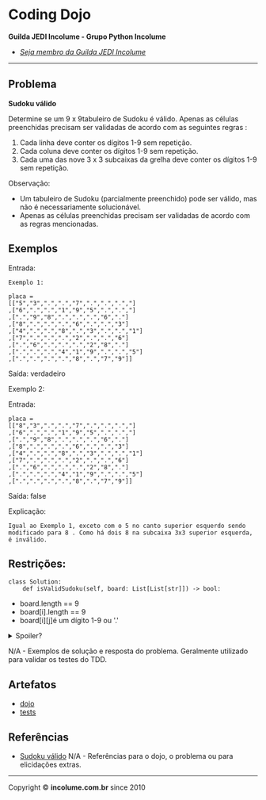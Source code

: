 # Coding Dojo

**Guilda JEDI Incolume - Grupo Python Incolume**

- _[Seja membro da Guilda JEDI Incolume](https://discord.gg/eBNamXVtBW)_

---

## Problema

**Sudoku válido**

Determine se um  9 x 9tabuleiro de Sudoku é válido. Apenas as células preenchidas precisam ser validadas  de acordo com as seguintes regras :

1. Cada linha deve conter os dígitos  1-9 sem repetição.
1. Cada coluna deve conter os dígitos  1-9 sem repetição.
1. Cada uma das nove  3 x 3 subcaixas da grelha deve conter os dígitos  1-9 sem repetição.


Observação:

- Um tabuleiro de Sudoku (parcialmente preenchido) pode ser válido, mas não é necessariamente solucionável.
- Apenas as células preenchidas precisam ser validadas de acordo com as regras mencionadas.


## Exemplos

Entrada: 
```
Exemplo 1:

placa =
[["5","3",".",".","7",".",".",".","]
,["6",".",".","1","9","5",".",".","]
,[".","9","8",".",".",".","6","."]
,["8",".",".",".","6",".",".","3"]
,["4",".",".","8",".","3",".",".","1"]
,["7",".",".",".","2",".",".","6"]
,[".","6",".",".",".","2","8","."]
,[".",".",".","4","1","9",".",".","5"]
,[".",".",".",".","8",".","7","9"]]
```
Saída: verdadeiro

Exemplo 2:

Entrada: 
```
placa =
[["8","3",".",".","7",".",".",".","]
,["6",".",".","1","9","5",".",".","]
,[".","9","8",".",".",".","6","."]
,["8",".",".",".","6",".",".","3"]
,["4",".",".","8",".","3",".",".","1"]
,["7",".",".",".","2",".",".","6"]
,[".","6",".",".",".","2","8","."]
,[".",".",".","4","1","9",".",".","5"]
,[".",".",".",".","8",".","7","9"]]
```
Saída: false

 Explicação: 

    Igual ao Exemplo 1, exceto com o 5 no canto superior esquerdo sendo modificado para 8 . Como há dois 8 na subcaixa 3x3 superior esquerda, é inválido.
 

Restrições:
-      
    class Solution:
        def isValidSudoku(self, board: List[List[str]]) -> bool:

- board.length == 9
- board[i].length == 9
- board[i][j]é um dígito 1-9 ou '.'


<details> 
  <summary>Spoiler?</summary> 
   Considerar em caso de fatoração:

    > modo pythônico
    > sem condicionais 
    > estruturas performáticas
    > redução de complexidade ciclomática 
    > análise assintótica de algoritmos (big O)

</details>

N/A - Exemplos de solução e resposta do problema. Geralmente utilizado para validar os testes do TDD.

## Artefatos

- [dojo](__init__.py)
- [tests](test_20241128.py)


## Referências
- [Sudoku válido](https://leetcode.com/problems/valid-sudoku/)
N/A - Referências para o dojo, o problema ou para elicidações extras.

---

Copyright &copy; **incolume.com.br** since 2010
